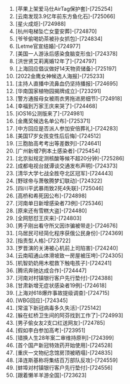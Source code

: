 
1. [苹果上架爱马仕AirTag保护套]-[725254]
1. [云南发现3.9亿年前东方鱼化石]-[725066]
1. [星火成炬]-[724988]
1. [杭州电梯坠亡女童安葬]-[724870]
1. [爷爷偷喝奶茶被孙女抓包]-[724834]
1. [Letme官宣结婚]-[724977]
1. [美国一人游泳后感染食脑变形虫]-[724378]
1. [洪世贤艾莉离婚12年了]-[724797]
1. [上海回应倡议做好14天物资储备]-[725197]
1. [2022金鹰女神候选人海报]-[725233]
1. [主持人直播中流鼻血仍坚持播报]-[724695]
1. [华南国家植物园揭牌成立]-[723291]
1. [警方通报母女被雨衣男拖进房细节]-[724918]
1. [幸福到万家王庆来哭了]-[724468]
1. [iOS16公测版来了]-[724981]
1. [金鹰奖候选名单公布]-[725371]
1. [中方回应是否派人参加安倍葬礼]-[724283]
1. [美国17岁女孩变性后后悔]-[724512]
1. [三胞胎高考考出等差数列]-[724641]
1. [广州新增7例本土感染者]-[725454]
1. [北京拟规定测核酸等候不超20分钟]-[725286]
1. [成都电视台就谭谈交通发布声明]-[724373]
1. [清华大学七战全胜夺北区冠军]-[724443]
1. [野球帝与萧敬腾梦幻联动]-[724322]
1. [四川平武暴雨致2死4失联]-[725046]
1. [高桥和希死因公布]-[724898]
1. [河南单日新增感染者73例]-[725346]
1. [原来还有雪糕大盗]-[724480]
1. [全网怒怼王庆来]-[724803]
1. [男子刚出看守所又因诈骗被带走]-[724676]
1. [乌居民可经简化程序获俄公民身份]-[724369]
1. [指责型人格]-[723722]
1. [罗晋演的关涛被心机前上司陷害]-[724240]
1. [云南昭通山体滑坡致一房屋被压垮]-[724305]
1. [机智奶奶用木棍救下触电孩子]-[724241]
1. [腾讯奔驰达成合作]-[724447]
1. [河南对村镇银行客户先行垫付]-[724388]
1. [甘肃新增无症状感染者19例]-[724618]
1. [上海对618爆炸事故提级调查]-[724715]
1. [WBG回应]-[724345]
1. [常温下新冠病毒多久失活]-[725142]
1. [躲在虹桥卫生间的阿芬找到工作了]-[724993]
1. [男子偷女友2支口红送网友]-[724785]
1. [假如李白参加高考]-[723951]
1. [错换人生28年案二审维持原判]-[724399]
1. [首个国产新冠特效药开始使用]-[724528]
1. [重庆一文物纪念馆房顶被晒塌]-[724835]
1. [泽连斯基称将集结百万部队反攻]-[724559]
1. [蚌埠对村镇银行客户先行垫付]-[724556]
1. [跟着懒羊羊游全国]-[723623]